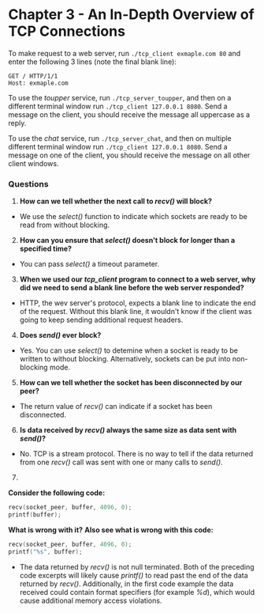 # Chapter 3 - An In-Depth Overview of TCP Connections

To make request to a web server, run `./tcp_client exmaple.com 80` and enter the following 3 lines (note the final blank line):
```
GET / HTTP/1/1
Host: exmaple.com

``` 

To use the *toupper* service, run `./tcp_server_toupper`, and then on a different terminal window run `./tcp_client 127.0.0.1 8080`. Send a message on the client, you should receive the message all uppercase as a reply.

To use the *chat* service, run `./tcp_server_chat`, and then on multiple different terminal window run `./tcp_client 127.0.0.1 8080`. Send a message on one of the client, you should receive the message on all other client windows.

### Questions

1. **How can we tell whether the next call to *recv()* will block?**
* We use the *select()* function to indicate which sockets are ready to be read from without blocking.

2. **How can you ensure that *select()* doesn't block for longer than a specified time?**
* You can pass *select()* a timeout parameter.

3. **When we used our *tcp_client* program to connect to a web server, why did we need to send a blank line before the web server responded?**
* HTTP, the wev server's protocol, expects a blank line to indicate the end of the request. Without this blank line, it wouldn't know if the client was going to keep sending additional request headers.

4. **Does *send()* ever block?**
* Yes. You can use *select()* to detemine when a socket is ready to be written to without blocking. Alternatively, sockets can be put into non-blocking mode.

5. **How can we tell whether the socket has been disconnected by our peer?**
* The return value of *recv()* can indicate if a socket has been disconnected.

6. **Is data received by *recv()* always the same size as data sent with *send()*?**
* No. TCP is a stream protocol. There is no way to tell if the data returned from one *recv()* call was sent with one or many calls to *send()*.

7. 
**Consider the following code:**
```c
recv(socket_peer, buffer, 4096, 0);
printf(buffer);
```
**What is wrong with it?**
**Also see what is wrong with this code:**
```c
recv(socket_peer, buffer, 4096, 0);
printf("%s", buffer);
```
* The data returned by *recv()* is not null terminated. Both of the preceding code excerpts will likely cause *printf()* to read past the end of the data returned by *recv()*. Additionally, in the first code example the data received could contain format specifiers (for example *%d*), which would cause additional memory access violations.
